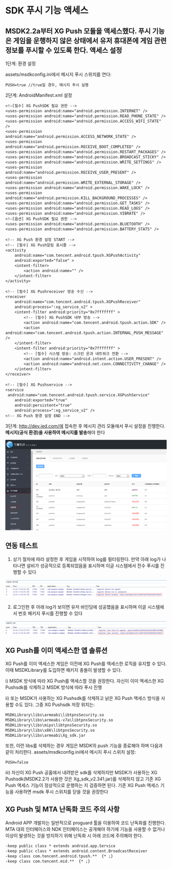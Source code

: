﻿SDK 푸시 기능 액세스
======
MSDK2.2a부터 XG Push 모듈을 액세스했다. 푸시 기능은 게임을 운행하지 않은 상태에서 유저 휴대폰에 게임 관련 정보를 푸시할 수 있도록 한다.
액세스 설정
------
1단계: 환경 설정

assets/msdkconfig.ini에서 메시지 푸시 스위치를 연다:

    PUSH=true //true일 경우, 메시지 푸시 실행

2단계: AndroidManifest.xml 설정

    <!—[필수] XG PushSDK 필요 권한 -->
    <uses-permission android:name="android.permission.INTERNET" />
    <uses-permission android:name="android.permission.READ_PHONE_STATE" />
    <uses-permission android:name="android.permission.ACCESS_WIFI_STATE" />
    <uses-permission android:name="android.permission.ACCESS_NETWORK_STATE" />
    <uses-permission android:name="android.permission.RECEIVE_BOOT_COMPLETED" />
    <uses-permission android:name="android.permission.RESTART_PACKAGES" />
    <uses-permission android:name="android.permission.BROADCAST_STICKY" />
    <uses-permission android:name="android.permission.WRITE_SETTINGS" />
    <uses-permission android:name="android.permission.RECEIVE_USER_PRESENT" />
    <uses-permission android:name="android.permission.WRITE_EXTERNAL_STORAGE" />
    <uses-permission android:name="android.permission.WAKE_LOCK" />
    <uses-permission android:name="android.permission.KILL_BACKGROUND_PROCESSES" />
    <uses-permission android:name="android.permission.GET_TASKS" />
    <uses-permission android:name="android.permission.READ_LOGS" />
    <uses-permission android:name="android.permission.VIBRATE" />
    <!—[옵션] XG PushSDK 필요 권한 -->
    <uses-permission android:name="android.permission.BLUETOOTH" />
    <uses-permission android:name="android.permission.BATTERY_STATS" />
    
    <!-- XG Push 환경 설정 START -->
    <!-- [필수] XG Push알림 표시줄 -->
    <activity
        android:name="com.tencent.android.tpush.XGPushActivity"
        android:exported="false" >
        <intent-filter>
            <action android:name="" />
        </intent-filter>
    </activity>
    
    <!-- [필수] XG Pushreceiver 방송 수신 -->
    <receiver
        android:name="com.tencent.android.tpush.XGPushReceiver"
        android:process=":xg_service_v2" >
        <intent-filter android:priority="0x7fffffff" >
            <!-- [필수] XG PushSDK 내부 방송 -->
            <action android:name="com.tencent.android.tpush.action.SDK" />
            <action android:name="com.tencent.android.tpush.action.INTERNAL_PUSH_MESSAGE" />
        </intent-filter>
        <intent-filter android:priority="0x7fffffff" >
            <!-- [필수] 시스템 방송: 스크린 온과 네트워크 전환 -->
            <action android:name="android.intent.action.USER_PRESENT" />
            <action android:name="android.net.conn.CONNECTIVITY_CHANGE" />
        </intent-filter>
    </receiver> 
    
    <!-- [필수] XG Pushservice -->
    <service
     android:name="com.tencent.android.tpush.service.XGPushService"
        android:exported="true"
        android:persistent="true"
        android:process=":xg_service_v2" />
    <!-- XG Push 환경 설정 END -->

3단계: http://dev.ied.com/에 접속한 후 메시지 관리 모듈에서 푸시 설정을 진행한다. **메시지(공식 환경)을 사용하여 메시지를 발송**해야 한다

![msdkpush_1](./push_1.png)

연동 테스트
------

1. 상기 절차에 따라 설정한 후 게임을 시작하여 log를 필터링한다. 만약 아래 log가 나타나면 설비가 성공적으로 등록되었음을 표시하며 이글 시스템에서 전수 푸시를 진행할 수 있다

![msdkpush_1](./push_ce1.png)

2. 로그인한 후 아래 log가 보이면 유저 바인딩에 성공했음을 표시하며 이글 시스템에서 번호 패키지 푸시를 진행할 수 있다

![msdkpush_1](./push_ce2.png)

XG Push를 이미 액세스한 앱 솔류션
------
XG Push를 이미 액세스한 게임은 이전에 XG Push를 액세스한 로직을 유지할 수 있다. 이때 MSDKLibrary를 도입하면 패키지 충돌이 발생할 수 있다.

i)	MSDK 방식에 따라 XG Push를 액세스할 것을 권장한다. 자신이 이미 액세스한 XG Pushsdk를 삭제하고 MSDK 방식에 따라 푸시 진행

ii)	또는 MSDK가 사용하는 XG Pushsdk를 삭제하고 낡은 XG Push 액세스 방식을 사용할 수도 있다. 그중 XG Pushsdk 저장 위치는:

    MSDKLibrary\libs\armeabi\libtpnsSecurity.so
    MSDKLibrary\libs\armeabi-v7a\libtpnsSecurity.so
    MSDKLibrary\libs\mips\libtpnsSecurity.so
    MSDKLibrary\libs\x86\libtpnsSecurity.so 
    MSDKLibrary\libs\armeabi\Xg_sdk.jar

또한, 이런 libs를 삭제하는 경우 게임은 MSDK의 push 기능을 종료해야 하며 다음과 같이 처리한다. assets/msdkconfig.ini에서 메시지 푸시 스위치 설정:

    PUSH=false 

iii)	자신이 XG Push 공홈에서 내려받은 sdk를 삭제하지만 MSDK가 사용하는 XG Pushsdk(MSDK2.2가 사용한 것은 Xg_sdk_v2.341.jar)를 삭제하지 않고 기존 XG Push 액세스 기능이 정상적으로 운행하는 지 검증하면 된다. 기존 XG Push 액세스 기능을 사용하면 msdk 푸시 스위치를 닫을 것을 권장한다

XG Push 및 MTA 난독화 코드 주의 사항
------
Android APP 개발자는 일반적으로 proguard 툴을 이용하여 코드 난독화를 진행한다. MTA 대외 인터페이스와 NDK 인터페이스는 공개해야 하기에 기능을 사용할 수 없거나 이상이 발생하는 것을 방지하기 위해 난독화 시 아래 코드에 주의해야 한다.

    -keep public class * extends android.app.Service
    -keep public class * extends android.content.BroadcastReceiver
    -keep class com.tencent.android.tpush.**  {* ;}
    -keep class com.tencent.mid.**  {* ;}
